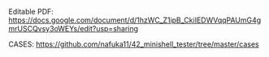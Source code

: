 Editable PDF:
https://docs.google.com/document/d/1hzWC_Z1ipB_CkiIEDWVqqPAUmG4gmrUSCQvsy3oWEYs/edit?usp=sharing

CASES:
https://github.com/nafuka11/42_minishell_tester/tree/master/cases
